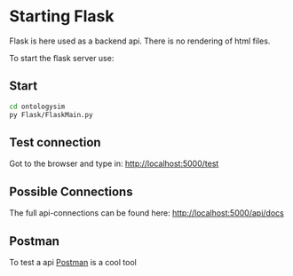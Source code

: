 Starting Flask
================

Flask is here used as a backend api. There is no rendering of html files.

To start the flask server use:

Start
--------
````bash
cd ontologysim
py Flask/FlaskMain.py
````

Test connection
------------------

Got to the browser and type in: 
[http://localhost:5000/test](http://localhost:5000/test)

Possible Connections
-----------------------

The full api-connections can be found here: [http://localhost:5000/api/docs](http://localhost:5000/api/docs)

Postman
--------

To test a api [Postman](https://www.postman.com/) is a cool tool
